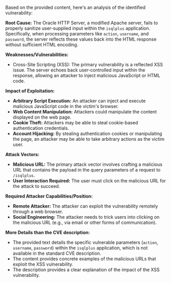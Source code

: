 Based on the provided content, here's an analysis of the identified vulnerability:

**Root Cause:** The Oracle HTTP Server, a modified Apache server, fails to properly sanitize user-supplied input within the `isqlplus` application. Specifically, when processing parameters like `action`, `username`, and `password`, the server reflects these values back into the HTML response without sufficient HTML encoding.

**Weaknesses/Vulnerabilities:**
- Cross-Site Scripting (XSS): The primary vulnerability is a reflected XSS issue. The server echoes back user-controlled input within the response, allowing an attacker to inject malicious JavaScript or HTML code.

**Impact of Exploitation:**
- **Arbitrary Script Execution:** An attacker can inject and execute malicious JavaScript code in the victim's browser.
- **Web Content Manipulation:** Attackers could manipulate the content displayed on the web page.
- **Cookie Theft:** Attackers may be able to steal cookie-based authentication credentials.
- **Account Hijacking:** By stealing authentication cookies or manipulating the page, an attacker may be able to take arbitrary actions as the victim user.

**Attack Vectors:**
- **Malicious URL:** The primary attack vector involves crafting a malicious URL that contains the payload in the query parameters of a request to `/isqlplus`.
- **User Interaction Required:** The user must click on the malicious URL for the attack to succeed.

**Required Attacker Capabilities/Position:**
- **Remote Attacker:** The attacker can exploit the vulnerability remotely through a web browser.
- **Social Engineering:** The attacker needs to trick users into clicking on the malicious URL (e.g., via email or other forms of communication).

**More Details than the CVE description:**
- The provided text details the specific vulnerable parameters (`action`, `username`, `password`) within the `isqlplus` application, which is not available in the standard CVE description.
- The content provides concrete examples of the malicious URLs that exploit the XSS vulnerability.
- The description provides a clear explanation of the impact of the XSS vulnerability.